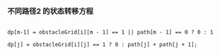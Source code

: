 ### 不同路径2 的状态转移方程

````

dp[m-1] = obstacleGrid[i][m - 1] == 1 || path[m - 1] == 0 ? 0 : 1

dp[j] = obstacleGrid[i][j] == 1 ? 0 : path[j] + path[j + 1];


````